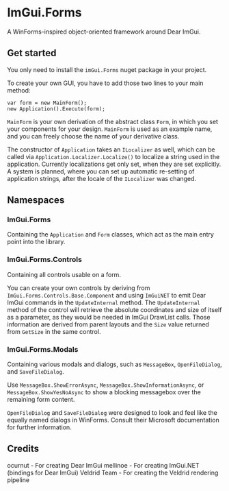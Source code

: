 # ImGui.Forms
A WinForms-inspired object-oriented framework around Dear ImGui.

## Get started
You only need to install the ``imGui.Forms`` nuget package in your project.

To create your own GUI, you have to add those two lines to your main method:
```
var form = new MainForm();
new Application().Execute(form);
```

``MainForm`` is your own derivation of the abstract class ``Form``, in which you set your components for your design. ``MainForm`` is used as an example name, and you can freely choose the name of your derivative class.

The constructor of ``Application`` takes an ``ILocalizer`` as well, which can be called via ``Application.Localizer.Localize()`` to localize a string used in the application. Currently localizations get only set, when they are set explicitly. A system is planned, where you can set up automatic re-setting of application strings, after the locale of the ``ILocalizer`` was changed.

## Namespaces

### ImGui.Forms

Containing the ``Application`` and ``Form`` classes, which act as the main entry point into the library.

### ImGui.Forms.Controls

Containing all controls usable on a form.

You can create your own controls by deriving from ``ImGui.Forms.Controls.Base.Component`` and using ``ImGuiNET`` to emit Dear ImGui commands in the ``UpdateInternal`` method. The ``UpdateInternal`` method of the control will retrieve the absolute coordinates and size of itself as a parameter, as they would be needed in ImGui DrawList calls. Those information are derived from parent layouts and the ``Size`` value returned from ``GetSize`` in the same control.

### ImGui.Forms.Modals

Containing various modals and dialogs, such as ``MessageBox``, ``OpenFileDialog``, and ``SaveFileDialog``.

Use ``MessageBox.ShowErrorAsync``, ``MessageBox.ShowInformationAsync``, or ``MessageBox.ShowYesNoAsync`` to show a blocking messagebox over the remaining form content.

``OpenFileDialog`` and ``SaveFileDialog`` were designed to look and feel like the equally named dialogs in WinForms. Consult their Microsoft documentation for further information.

## Credits
ocurnut - For creating Dear ImGui
mellinoe - For creating ImGui.NET (bindings for Dear ImGui)
Veldrid Team - For creating the Veldrid rendering pipeline

